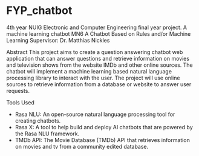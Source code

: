 # FYP_chatbot
4th year NUIG Electronic and Computer Engineering final year project. A machine learning chatbot
MN6 A Chatbot Based on Rules and/or Machine Learning
Supervisor: Dr. Matthias Nickles

Abstract
This project aims to create a question answering chatbot web application that can answer questions and retrieve information on movies and television shows from the website IMDb and other online sources. The chatbot will implement a machine learning based natural language processing library to interact with the user. The project will use online sources to retrieve information from a database or website to answer user requests. 

Tools Used
-	Rasa NLU: An open-source natural language processing tool for creating chatbots.
-	Rasa X: A tool to help build and deploy AI chatbots that are powered by the Rasa NLU framework.
-	TMDb API: The Movie Database (TMDb) API that retrieves information on movies and tv from a community edited database.
